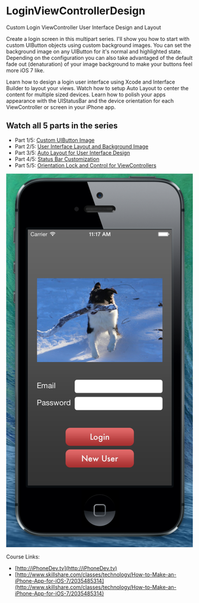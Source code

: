 LoginViewControllerDesign
=========================

Custom Login ViewController User Interface Design and Layout

Create a login screen in this multipart series. I'll show you how to start with custom UIButton objects using custom background images. You can set the background image on any UIButton for it's normal and highlighted state. Depending on the configuration you can also take advantaged of the default fade out (denaturation) of your image background to make your buttons feel more iOS 7 like.

Learn how to design a login user interface using Xcode and Interface Builder to layout your views. Watch how to setup Auto Layout to center the content for multiple sized devices. Learn how to polish your apps appearance with the UIStatusBar and the device orientation for each ViewController or screen in your iPhone app.

Watch all 5 parts in the series
-------------

* Part 1/5: [Custom UIButton Image](http://youtu.be/Bh81ZN1LVeg)
* Part 2/5: [User Interface Layout and Background Image](http://youtu.be/vahyXBdi32Y)
* Part 3/5: [Auto Layout for User Interface Design](http://youtu.be/qsvaVgUQF-o)
* Part 4/5: [Status Bar Customization](http://youtu.be/N_53bZauJN8)
* Part 5/5: [Orientation Lock and Control for ViewControllers](http://youtu.be/XTZB_dDCqA0)

![Login ViewController User Interface Design for iPhone](https://raw.githubusercontent.com/PaulSolt/LoginViewControllerDesign/master/Login%20ViewController%20Screen%20User%20Interface.png "Login ViewController for iPhone")


Course Links:
* [http://iPhoneDev.tv](http://iPhoneDev.tv)
* [http://www.skillshare.com/classes/technology/How-to-Make-an-iPhone-App-for-iOS-7/2035485314](http://www.skillshare.com/classes/technology/How-to-Make-an-iPhone-App-for-iOS-7/2035485314)
